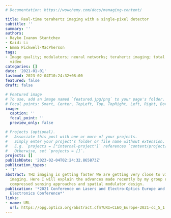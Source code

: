 ```yaml
---
# Documentation: https://wowchemy.com/docs/managing-content/

title: Real-time terahertz imaging with a single-pixel detector
subtitle: ''
summary: ''
authors:
- Rayko Ivanov Stantchev
- Kaidi Li
- Emma Pickwell-MacPherson
tags:
- Image quality; modulators; neural networks; terahertz imaging; total internal reflection;
  video
categories: []
date: '2021-01-01'
lastmod: 2023-02-04T10:24:32+08:00
featured: false
draft: false

# Featured image
# To use, add an image named `featured.jpg/png` to your page's folder.
# Focal points: Smart, Center, TopLeft, Top, TopRight, Left, Right, BottomLeft, Bottom, BottomRight.
image:
  caption: ''
  focal_point: ''
  preview_only: false

# Projects (optional).
#   Associate this post with one or more of your projects.
#   Simply enter your project's folder or file name without extension.
#   E.g. `projects = ["internal-project"]` references `content/project/deep-learning/index.md`.
#   Otherwise, set `projects = []`.
projects: []
publishDate: '2023-02-04T02:24:32.865873Z'
publication_types:
- '1'
abstract: THz imaging is getting faster We are getting very close to video rate THz
  imaging. Here I will explain the advances made recently by my group relating to
  compressed sensing approaches and spatial modulator design.
publication: '*2021 Conference on Lasers and Electro-Optics Europe and European Quantum
  Electronics Conference*'
links:
- name: URL
  url: https://opg.optica.org/abstract.cfm?URI=CLEO_Europe-2021-cc_5_1
---
```

